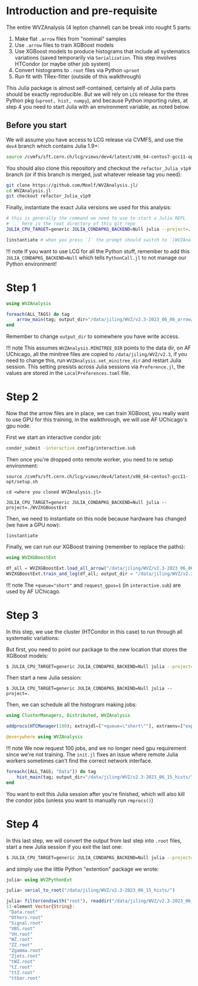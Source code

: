 # Introduction and pre-requisite

The entire WVZAnalysis (4 lepton channel) can be break into rought 5 parts:
1. Make flat `.arrow` files from "nominal" samples
2. Use `.arrow` files to train XGBoost models
3. Use XGBoost models to produce histograms that include all systematics variations (saved
   temporarily via `Serialization`. This step involves HTCondor (or maybe other job system)
4. Convert histograms to `.root` files via Python `uproot`
5. Run fit with TRex-fitter (outside of this walkthrough)

This Julia package is almost self-contained, certainly all of Julia parts should be exactly
reproducible. But we will rely on `LCG` release for the three Python pkg (`uproot, hist, numpy`),
and because Python importing rules, at step 4 you need to start Julia with an environment variable,
as noted below.


## Before you start
We will assume you have access to LCG release via CVMFS, and use the `dev4` branch which contains
Julia 1.9+:

```bash
source /cvmfs/sft.cern.ch/lcg/views/dev4/latest/x86_64-centos7-gcc11-opt/setup.sh
```

You should also clone this repository and checkout the `refactor_Julia_v1p9` branch (or if this
branch is merged, just whatever release tag you need):
```bash
git clone https://github.com/Moelf/WVZAnalysis.jl/
cd WVZAnalysis.jl
git checkout refactor_Julia_v1p9
```

Finally, instantiate the exact Julia versions we used for this analysis:
```bash
# this is generally the command we need to use to start a Julia REPL
# `.` here is the root directory of this git repo
JULIA_CPU_TARGET=generic JULIA_CONDAPKG_BACKEND=Null julia --project=. 

]instantiate # when you press `]` the prompt should switch to `(WVZAnalysis) pkg>`
```

!!! note
    If you want to use LCG for all the Python stuff, remember to add this
    `JULIA_CONDAPKG_BACKEND=Null` which tells `PythonCall.jl` to not manage our Python environment!


# Step 1

```julia
using WVZAnalysis

foreach(ALL_TAGS) do tag
    arrow_main(tag; output_dir="/data/jiling/WVZ/v2.3-2023_06_06_arrow/");
end
```

Remember to change `output_dir` to somewhere you have write access.

!!! note
    This assumes `WVZAnalysis.MINITREE_DIR` points to the data dir, on AF UChicago, all the minitree
    files are copied to `/data/jiling/WVZ/v2.3`, if you need to change this, run
    `WVZAnalysis.set_minitree_dir` and restart Julia session. This setting presists across Julia
    sessions via `Preference.jl`, the values are stored in the `LocalPreferences.toml` file.

# Step 2
Now that the arrow files are in place, we can train XGBoost, you really want to use GPU for this
training, in the walkthrough, we will use AF UChicago's gpu node.

First we start an interactive condor job:
```bash
condor_submit -interactive config/interactive.sub
```

Then once you're dropped onto remote worker, you need to re setup environment:
```
source /cvmfs/sft.cern.ch/lcg/views/dev4/latest/x86_64-centos7-gcc11-opt/setup.sh

cd <where you cloned WVZAnalysis.jl>

JULIA_CPU_TARGET=generic JULIA_CONDAPKG_BACKEND=Null julia --project=./WVZXGBoostExt
```

Then, we need to instantiate on this node because hardware has changed (we have a GPU now):
```
]instantiate
```

Finally, we can run our XGBoost training (remember to replace the paths):
```julia
using WVZXGBoostExt

df_all = WVZXGBoostExt.load_all_arrow("/data/jiling/WVZ/v2.3-2023_06_06_arrow/")
WVZXGBoostExt.train_and_log(df_all; output_dir = "/data/jiling/WVZ/v2.3-2023_06_15_hists/", tree_method="gpu_hist")
```

!!! note
    The `+queue="short"` and `request_gpus=1` (in `interactive.sub`) are used by AF UChicago.


# Step 3
In this step, we use the cluster (HTCondor in this case) to run through all systematic variations:

But first, you need to point our package to the new location that stores the XGBoost models:
```bash
$ JULIA_CPU_TARGET=generic JULIA_CONDAPKG_BACKEND=Null julia --project=. -e 'using WVZAnalysis; WVZAnalysis.set_bdt_model_dir("/data/jiling/WVZ/v2.3-2023_06_15_hists/")'
```

Then start a new Julia session:
```
$ JULIA_CPU_TARGET=generic JULIA_CONDAPKG_BACKEND=Null julia --project=.
```

Then, we can schedule all the histogram making jobs:
```julia
using ClusterManagers, Distributed, WVZAnalysis

addprocs(HTCManager(100); extrajdl=["+queue=\"short\""], extraenv=["export JULIA_CPU_TARGET=generic"], exeflags = `--project=$(Base.active_project()) -e 'include("/data/jiling/WVZ/init.jl")'`);

@everywhere using WVZAnalysis
```

!!! note
    We now request 100 jobs, and we no longer need gpu requirement since we're not training. 
    The `init.jl` fixes an issue where remote Julia workers sometimes can't find the correct network
    interface.

```julia
foreach([ALL_TAGS; "Data"]) do tag
    hist_main(tag; output_dir="/data/jiling/WVZ/v2.3-2023_06_15_hists/");
end
```

You want to exit this Julia session after you're finished, which will also kill the condor jobs
(unless you want to manually run `rmprocs()`)

# Step 4

In this last step, we will convert the output from last step into `.root` files, start a new Julia session if
you exit the last one:
```bash
$ JULIA_CPU_TARGET=generic JULIA_CONDAPKG_BACKEND=Null julia --project=.
```

and simply use the little Python "extention" package we wrote:
```julia
julia> using WVZPythonExt

julia> serial_to_root("/data/jiling/WVZ/v2.3-2023_06_15_hists/")

julia> filter(endswith("root"), readdir("/data/jiling/WVZ/v2.3-2023_06_12_hists/"))
13-element Vector{String}:
 "Data.root"
 "Others.root"
 "Signal.root"
 "VBS.root"
 "VH.root"
 "WZ.root"
 "ZZ.root"
 "Zgamma.root"
 "Zjets.root"
 "tWZ.root"
 "tZ.root"
 "ttZ.root"
 "ttbar.root"
```

